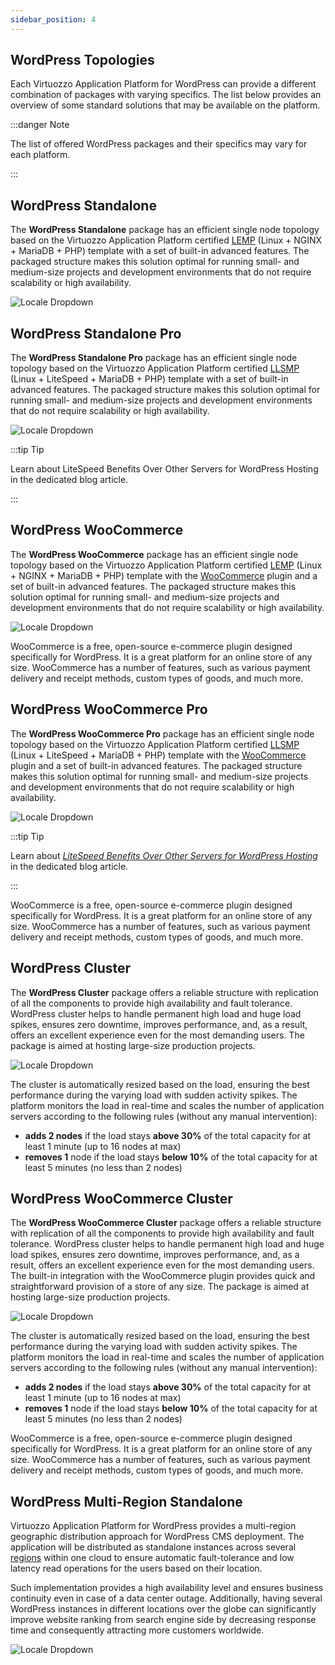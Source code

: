 ```yaml
---
sidebar_position: 4
---
```


## WordPress Topologies

Each Virtuozzo Application Platform for WordPress can provide a different combination of packages with varying specifics. The list below provides an overview of some standard solutions that may be available on the platform.

:::danger Note

The list of offered WordPress packages and their specifics may vary for each platform.

:::

## WordPress Standalone

The **WordPress Standalone** package has an efficient single node topology based on the Virtuozzo Application Platform certified [LEMP](https://cloudmydc.com/) (Linux + NGINX + MariaDB + PHP) template with a set of built-in advanced features. The packaged structure makes this solution optimal for running small- and medium-size projects and development environments that do not require scalability or high availability.

<div style={{
    display:'flex',
    justifyContent: 'center',
    margin: '0 0 1rem 0'
}}>

![Locale Dropdown](./img/WordPressTopologies/01-wordpress-standalone-scheme.png)

</div>

## WordPress Standalone Pro

The **WordPress Standalone Pro** package has an efficient single node topology based on the Virtuozzo Application Platform certified [LLSMP](https://cloudmydc.com/) (Linux + LiteSpeed + MariaDB + PHP) template with a set of built-in advanced features. The packaged structure makes this solution optimal for running small- and medium-size projects and development environments that do not require scalability or high availability.

<div style={{
    display:'flex',
    justifyContent: 'center',
    margin: '0 0 1rem 0'
}}>

![Locale Dropdown](./img/WordPressTopologies/02-wordpress-standalone-pro-scheme.png)

</div>

:::tip Tip

Learn about LiteSpeed Benefits Over Other Servers for WordPress Hosting in the dedicated blog article.

:::

## WordPress WooCommerce

The **WordPress WooCommerce** package has an efficient single node topology based on the Virtuozzo Application Platform certified [LEMP](https://cloudmydc.com/) (Linux + NGINX + MariaDB + PHP) template with the [WooCommerce](https://cloudmydc.com/) plugin and a set of built-in advanced features. The packaged structure makes this solution optimal for running small- and medium-size projects and development environments that do not require scalability or high availability.

<div style={{
    display:'flex',
    justifyContent: 'center',
    margin: '0 0 1rem 0'
}}>

![Locale Dropdown](./img/WordPressTopologies/02-wordpress-standalone-pro-scheme.png)

</div>

WooCommerce is a free, open-source e-commerce plugin designed specifically for WordPress. It is a great platform for an online store of any size. WooCommerce has a number of features, such as various payment delivery and receipt methods, custom types of goods, and much more.

## WordPress WooCommerce Pro

The **WordPress WooCommerce Pro** package has an efficient single node topology based on the Virtuozzo Application Platform certified [LLSMP](https://cloudmydc.com/) (Linux + LiteSpeed + MariaDB + PHP) template with the [WooCommerce](https://cloudmydc.com/) plugin and a set of built-in advanced features. The packaged structure makes this solution optimal for running small- and medium-size projects and development environments that do not require scalability or high availability.

<div style={{
    display:'flex',
    justifyContent: 'center',
    margin: '0 0 1rem 0'
}}>

![Locale Dropdown](./img/WordPressTopologies/03-wordpress-woocommerce-scheme.png)

</div>

:::tip Tip

Learn about _[LiteSpeed Benefits Over Other Servers for WordPress Hosting](https://cloudmydc.com/)_ in the dedicated blog article.

:::

WooCommerce is a free, open-source e-commerce plugin designed specifically for WordPress. It is a great platform for an online store of any size. WooCommerce has a number of features, such as various payment delivery and receipt methods, custom types of goods, and much more.

## WordPress Cluster

The **WordPress Cluster** package offers a reliable structure with replication of all the components to provide high availability and fault tolerance. WordPress cluster helps to handle permanent high load and huge load spikes, ensures zero downtime, improves performance, and, as a result, offers an excellent experience even for the most demanding users. The package is aimed at hosting large-size production projects.

<div style={{
    display:'flex',
    justifyContent: 'center',
    margin: '0 0 1rem 0'
}}>

![Locale Dropdown](./img/WordPressTopologies/05-wordpress-cluster-scheme.png)

</div>

The cluster is automatically resized based on the load, ensuring the best performance during the varying load with sudden activity spikes. The platform monitors the load in real-time and scales the number of application servers according to the following rules (without any manual intervention):

- **adds 2 nodes** if the load stays **above 30%** of the total capacity for at least 1 minute (up to 16 nodes at max)
- **removes 1** node if the load stays **below 10%** of the total capacity for at least 5 minutes (no less than 2 nodes)

## WordPress WooCommerce Cluster

The **WordPress WooCommerce Cluster** package offers a reliable structure with replication of all the components to provide high availability and fault tolerance. WordPress cluster helps to handle permanent high load and huge load spikes, ensures zero downtime, improves performance, and, as a result, offers an excellent experience even for the most demanding users. The built-in integration with the WooCommerce plugin provides quick and straightforward provision of a store of any size. The package is aimed at hosting large-size production projects.

<div style={{
    display:'flex',
    justifyContent: 'center',
    margin: '0 0 1rem 0'
}}>

![Locale Dropdown](./img/WordPressTopologies/06-wordpress-woocommerce-cluster-scheme.png)

</div>

The cluster is automatically resized based on the load, ensuring the best performance during the varying load with sudden activity spikes. The platform monitors the load in real-time and scales the number of application servers according to the following rules (without any manual intervention):

- **adds 2 nodes** if the load stays **above 30%** of the total capacity for at least 1 minute (up to 16 nodes at max)
- **removes 1** node if the load stays **below 10%** of the total capacity for at least 5 minutes (no less than 2 nodes)

WooCommerce is a free, open-source e-commerce plugin designed specifically for WordPress. It is a great platform for an online store of any size. WooCommerce has a number of features, such as various payment delivery and receipt methods, custom types of goods, and much more.

## WordPress Multi-Region Standalone

Virtuozzo Application Platform for WordPress provides a multi-region geographic distribution approach for WordPress CMS deployment. The application will be distributed as standalone instances across several [regions](https://cloudmydc.com/) within one cloud to ensure automatic fault-tolerance and low latency read operations for the users based on their location.

Such implementation provides a high availability level and ensures business continuity even in case of a data center outage. Additionally, having several WordPress instances in different locations over the globe can significantly improve website ranking from search engine side by decreasing response time and consequently attracting more customers worldwide.

<div style={{
    display:'flex',
    justifyContent: 'center',
    margin: '0 0 1rem 0'
}}>

![Locale Dropdown](./img/WordPressTopologies/07-wordpress-multi-region-standalone-scheme.png)

</div>
